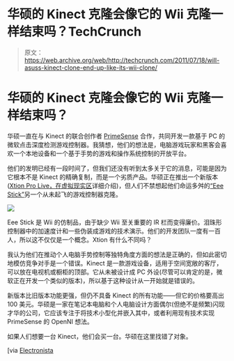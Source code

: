 # 华硕的 Kinect 克隆会像它的 Wii 克隆一样结束吗？TechCrunch

> 原文：<https://web.archive.org/web/http://techcrunch.com/2011/07/18/will-asuss-kinect-clone-end-up-like-its-wii-clone/>

# 华硕的 Kinect 克隆会像它的 Wii 克隆一样结束吗？

华硕一直在与 Kinect 的联合创作者 [PrimeSense](https://web.archive.org/web/20230204233113/https://techcrunch.com/2010/12/21/primesense-co-creator-of-kinect-to-lead-open-source-gesture-tech-organization/) 合作，共同开发一款基于 PC 的微软点击深度检测游戏控制器。我猜想，他们的想法是，电脑游戏玩家和黑客会喜欢一个本地设备和一个基于手势的游戏和操作系统控制的开放平台。

他们的发明已经有一段时间了，但我们还没有听到太多关于它的消息，可能是因为它根本不是 Kinect 的精确复制，而是一个劣质产品。华硕正在推出一个新版本([Xtion Pro Live，在虚拟现实区](https://web.archive.org/web/20230204233113/http://vr-zone.com/articles/asus-xtion-pro-live-launching-soon/12996.html)详细介绍)，但人们不禁想起他们命运多舛的[“Eee Stick”](https://web.archive.org/web/20230204233113/https://techcrunch.com/2008/08/07/asus-makes-bizarro-wiimote-for-pc-use-the-eee-stick/)另一个从未起飞的游戏控制器克隆。

![](img/2d10f341d6d760bb3d8c3be7839900bb.png)

Eee Stick 是 Wii 的仿制品，由于缺少 Wii 至关重要的 IR 栏而变得廉价。泪珠形控制器中的加速度计和一些伪装成游戏的技术演示。他们的开发团队一度有一百人，所以这不仅仅是一个概念。Xtion 有什么不同吗？

我认为他们在推动个人电脑手势控制等独特角度方面的想法是正确的，但如此密切地模仿竞争对手是一个错误。Kinect 是一款游戏设备，适用于空间宽敞的客厅，可以放在电视机或橱柜的顶部。它从未被设计成 PC 外设(尽管可以肯定的是，微软正在开发一个类似的版本)，所以基于这种设计从一开始就是错误的。

新版本比旧版本功能更强，但仍不具备 Kinect 的所有功能——但它的价格要高出 100 美元。华硕是一家在笔记本电脑和个人电脑设计方面偶尔(但绝不是频繁)闪现才华的公司，它应该专注于将技术小型化并嵌入其中，或者利用现有技术实现 PrimeSense 的 OpenNI 想法。

如果人们想要一台 Kinect，他们会买一台。华硕在这里找错了对象。

[via [Electronista](https://web.archive.org/web/20230204233113/http://www.electronista.com/articles/11/07/18/leverages.same.technology.as.kinect/)